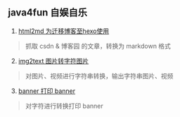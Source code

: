 ## java4fun 自娱自乐

1. [html2md  为迁移博客至hexo使用](/html2md)
> 抓取 csdn & 博客园 的文章，转换为 markdown 格式

2. [img2text  图片转字符图片](/img2text)
> 对图片、视频进行字符串转换，输出字符串图片、视频

3. [banner  打印 banner](/banner)
> 对字符进行转换打印 banner 